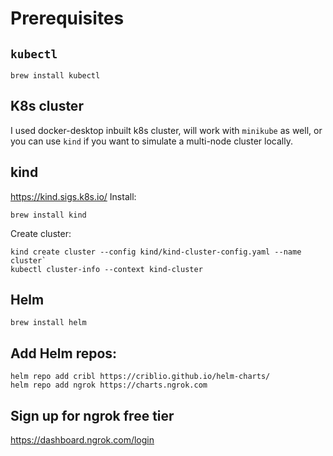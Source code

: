 # Prerequisites
## `kubectl`
```
brew install kubectl
```

## K8s cluster
I used docker-desktop inbuilt k8s cluster, will work with `minikube` as well, or you can use `kind` if you want to simulate a multi-node cluster locally.
## kind
https://kind.sigs.k8s.io/
Install:
```
brew install kind
```
Create cluster:
```
kind create cluster --config kind/kind-cluster-config.yaml --name cluster`
kubectl cluster-info --context kind-cluster
```

## Helm
```
brew install helm
```

## Add Helm repos:
```
helm repo add cribl https://criblio.github.io/helm-charts/
helm repo add ngrok https://charts.ngrok.com
```

## Sign up for ngrok free tier 
https://dashboard.ngrok.com/login
